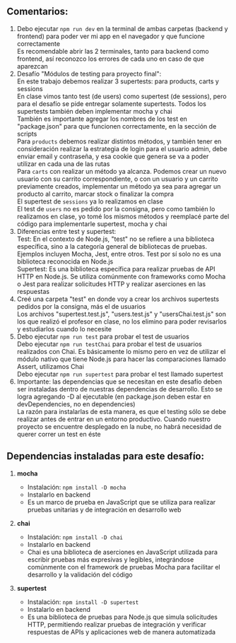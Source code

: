 ## Comentarios:

1. Debo ejecutar `npm run dev` en la terminal de ambas carpetas (backend y frontend) para poder ver mi app en el navegador y que funcione correctamente <br>
   Es recomendable abrir las 2 terminales, tanto para backend como frontend, así reconozco los errores de cada uno en caso de que aparezcan
2. Desafío "Módulos de testing para proyecto final": <br>
   En este trabajo debemos realizar 3 supertests: para products, carts y sessions <br>
   En clase vimos tanto test (de users) como supertest (de sessions), pero para el desafío se pide entregar solamente supertests. Todos los supertests también deben implementar mocha y chai <br>
   También es importante agregar los nombres de los test en "package.json" para que funcionen correctamente, en la sección de scripts <br>
   Para `products` debemos realizar distintos métodos, y también tener en consideración realizar la estrategia de login para el usuario admin, debe enviar email y contraseña, y esa cookie que genera se va a poder utilizar en cada una de las rutas <br>
   Para `carts` con realizar un método ya alcanza. Podemos crear un nuevo usuario con su carrito correspondiente, o con un usuario y un carrito previamente creados, implementar un método ya sea para agregar un producto al carrito, marcar stock o finalizar la compra <br>
   El supertest de `sessions` ya lo realizamos en clase <br>
   El test de `users` no es pedido por la consigna, pero como también lo realizamos en clase, yo tomé los mismos métodos y reemplacé parte del código para implementarle supertest, mocha y chai <br>
3. Diferencias entre test y supertest: <br>
   Test: En el contexto de Node.js, "test" no se refiere a una biblioteca específica, sino a la categoría general de bibliotecas de pruebas. Ejemplos incluyen Mocha, Jest, entre otros. Test por sí solo no es una biblioteca reconocida en Node.js <br>
   Supertest: Es una biblioteca específica para realizar pruebas de API HTTP en Node.js. Se utiliza comúnmente con frameworks como Mocha o Jest para realizar solicitudes HTTP y realizar aserciones en las respuestas
4. Creé una carpeta "test" en donde voy a crear los archivos supertests pedidos por la consigna, más el de usuarios <br>
   Los archivos "supertest.test.js", "users.test.js" y "usersChai.test.js" son los que realizó el profesor en clase, no los elimino para poder revisarlos y estudiarlos cuando lo necesite
5. Debo ejecutar `npm run test` para probar el test de usuarios <br>
   Debo ejecutar `npm run testChai` para probar el test de usuarios realizados con Chai. Es básicamente lo mismo pero en vez de utilizar el módulo nativo que tiene Node.js para hacer las comparaciones llamado Assert, utilizamos Chai <br>
   Debo ejecutar `npm run supertest` para probar el test llamado supertest <br>
6. Importante: las dependencias que se necesitan en este desafío deben ser instaladas dentro de nuestras dependencias de desarrollo. Esto se logra agregando -D al ejecutable (en package.json deben estar en devDependencies, no en dependencies) <br>
   La razón para instalarlas de esta manera, es que el testing sólo se debe realizar antes de entrar en un entorno productivo. Cuando nuestro proyecto se encuentre desplegado en la nube, no habrá necesidad de querer correr un test en éste


## Dependencias instaladas para este desafío:

1. **mocha**
   - Instalación: `npm install -D mocha`
   - Instalarlo en backend
   - Es un marco de prueba en JavaScript que se utiliza para realizar pruebas unitarias y de integración en desarrollo web

2. **chai**
   - Instalación: `npm install -D chai`
   - Instalarlo en backend
   - Chai es una biblioteca de aserciones en JavaScript utilizada para escribir pruebas más expresivas y legibles, integrándose comúnmente con el framework de pruebas Mocha para facilitar el desarrollo y la validación del código

3. **supertest**
   - Instalación: `npm install -D supertest`
   - Instalarlo en backend
   - Es una biblioteca de pruebas para Node.js que simula solicitudes HTTP, permitiendo realizar pruebas de integración y verificar respuestas de APIs y aplicaciones web de manera automatizada